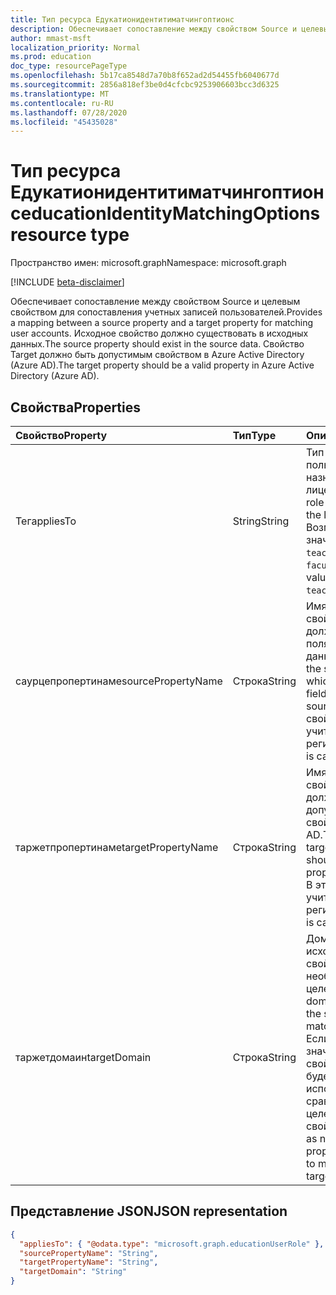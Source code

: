 ```yaml
---
title: Тип ресурса Едукатионидентитиматчингоптионс
description: Обеспечивает сопоставление между свойством Source и целевым свойством для сопоставления учетных записей пользователей. Исходное свойство должно существовать в исходных данных. Свойство Target должно быть допустимым свойством в Azure Active Directory (Azure AD).
author: mmast-msft
localization_priority: Normal
ms.prod: education
doc_type: resourcePageType
ms.openlocfilehash: 5b17ca8548d7a70b8f652ad2d54455fb6040677d
ms.sourcegitcommit: 2856a818ef3be0d4cfcbc9253906603bcc3d6325
ms.translationtype: MT
ms.contentlocale: ru-RU
ms.lasthandoff: 07/28/2020
ms.locfileid: "45435028"
---
```

# <a name="educationidentitymatchingoptions-resource-type"></a><span data-ttu-id="6977f-105">Тип ресурса Едукатионидентитиматчингоптионс</span><span class="sxs-lookup"><span data-stu-id="6977f-105">educationIdentityMatchingOptions resource type</span></span>

<span data-ttu-id="6977f-106">Пространство имен: microsoft.graph</span><span class="sxs-lookup"><span data-stu-id="6977f-106">Namespace: microsoft.graph</span></span>

[!INCLUDE [beta-disclaimer](../../includes/beta-disclaimer.md)]

<span data-ttu-id="6977f-107">Обеспечивает сопоставление между свойством Source и целевым свойством для сопоставления учетных записей пользователей.</span><span class="sxs-lookup"><span data-stu-id="6977f-107">Provides a mapping between a source property and a target property for matching user accounts.</span></span> <span data-ttu-id="6977f-108">Исходное свойство должно существовать в исходных данных.</span><span class="sxs-lookup"><span data-stu-id="6977f-108">The source property should exist in the source data.</span></span> <span data-ttu-id="6977f-109">Свойство Target должно быть допустимым свойством в Azure Active Directory (Azure AD).</span><span class="sxs-lookup"><span data-stu-id="6977f-109">The target property should be a valid property in Azure Active Directory (Azure AD).</span></span>

## <a name="properties"></a><span data-ttu-id="6977f-110">Свойства</span><span class="sxs-lookup"><span data-stu-id="6977f-110">Properties</span></span>

| <span data-ttu-id="6977f-111">Свойство</span><span class="sxs-lookup"><span data-stu-id="6977f-111">Property</span></span>           | <span data-ttu-id="6977f-112">Тип</span><span class="sxs-lookup"><span data-stu-id="6977f-112">Type</span></span>   | <span data-ttu-id="6977f-113">Описание</span><span class="sxs-lookup"><span data-stu-id="6977f-113">Description</span></span>                                                                                                                                                    |
| :----------------- | :----- | :------------------------------------------------------------------------------------------------------------------------------------------------------------- |
| <span data-ttu-id="6977f-114">Тег</span><span class="sxs-lookup"><span data-stu-id="6977f-114">appliesTo</span></span>          | <span data-ttu-id="6977f-115">String</span><span class="sxs-lookup"><span data-stu-id="6977f-115">String</span></span> | <span data-ttu-id="6977f-116">Тип роли пользователя, назначаемый лицензии.</span><span class="sxs-lookup"><span data-stu-id="6977f-116">The user role type to assign to the license.</span></span> <span data-ttu-id="6977f-117">Возможные значения: `student`, `teacher`, `faculty`.</span><span class="sxs-lookup"><span data-stu-id="6977f-117">Possible values are: `student`, `teacher`, `faculty`.</span></span>                                                             |
| <span data-ttu-id="6977f-118">саурцепропертинаме</span><span class="sxs-lookup"><span data-stu-id="6977f-118">sourcePropertyName</span></span> | <span data-ttu-id="6977f-119">Строка</span><span class="sxs-lookup"><span data-stu-id="6977f-119">String</span></span> | <span data-ttu-id="6977f-120">Имя исходного свойства, которое должно быть именем поля в источнике данных.</span><span class="sxs-lookup"><span data-stu-id="6977f-120">The name of the source property, which should be a field name in the source data.</span></span> <span data-ttu-id="6977f-121">В этом свойстве учитывается регистр.</span><span class="sxs-lookup"><span data-stu-id="6977f-121">This property is case-sensitive.</span></span>                                             |
| <span data-ttu-id="6977f-122">таржетпропертинаме</span><span class="sxs-lookup"><span data-stu-id="6977f-122">targetPropertyName</span></span> | <span data-ttu-id="6977f-123">Строка</span><span class="sxs-lookup"><span data-stu-id="6977f-123">String</span></span> | <span data-ttu-id="6977f-124">Имя целевого свойства, которое должно быть допустимым свойством в Azure AD.</span><span class="sxs-lookup"><span data-stu-id="6977f-124">The name of the target property, which should be a valid property in Azure AD.</span></span> <span data-ttu-id="6977f-125">В этом свойстве учитывается регистр.</span><span class="sxs-lookup"><span data-stu-id="6977f-125">This property is case-sensitive.</span></span>                                                |
| <span data-ttu-id="6977f-126">таржетдомаин</span><span class="sxs-lookup"><span data-stu-id="6977f-126">targetDomain</span></span>       | <span data-ttu-id="6977f-127">Строка</span><span class="sxs-lookup"><span data-stu-id="6977f-127">String</span></span> | <span data-ttu-id="6977f-128">Домен в суффикс с исходным свойством, который необходимо найти в целевом объекте.</span><span class="sxs-lookup"><span data-stu-id="6977f-128">The domain to suffix with the source property to match on the target.</span></span> <span data-ttu-id="6977f-129">Если задано значение null, свойство Source будет использоваться для сравнения с целевым свойством.</span><span class="sxs-lookup"><span data-stu-id="6977f-129">If provided as null, the source property will be used to match with the target property.</span></span> |

## <a name="json-representation"></a><span data-ttu-id="6977f-130">Представление JSON</span><span class="sxs-lookup"><span data-stu-id="6977f-130">JSON representation</span></span>

<!-- {
  "blockType": "resource",
  "optionalProperties": [

  ],
  "@odata.type": "microsoft.graph.educationIdentityMatchingOptions"
}-->

```json
{
  "appliesTo": { "@odata.type": "microsoft.graph.educationUserRole" },
  "sourcePropertyName": "String",
  "targetPropertyName": "String",
  "targetDomain": "String"
}
```
